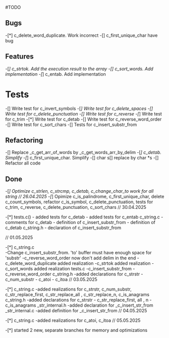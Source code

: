 #TODO

## Bugs
-[*] c_delete_word_duplicate. Work incorrect
-[] c_first_unique_char have bug

## Features
-[*] c_strtok. Add the execution result to the array
-[] c_sort_words. Add implementation
-[*] c_entab. Add implementation

# Tests
-[] Write test for c_invert_symbols
-[*] Write test for c_delete_spaces
-[] Write test for c_delete_punctuation
-[] Write test for c_reverse
-[*] Write test for c_trim
-[*] Write test for c_detab
-[] Write test for c_reverse_word_order
-[] Write test for c_sort_chars
-[] Tests for c_insert_substr_from


## Refactoring
-[] Replace _c_get_arr_of_words by _c_get_words_arr_by_delim
-[*] c_detab. Simplify
-[*] c_first_unique_char. Simplify
-[] char s[] replace by char *s
-[] Refactor all code

## Done
-[*] Optimize c_strlen, c_strcmp, c_detab, 
     c_change_char_to work for all string // 26.04.2025
-[*] Opimize c_is_palindrome, c_first_unique_char, delete c_count_symbols, refactor c_is_symbol, c_delete_punctuation, tests for c_trim, c_reverse, c_delete_punctuation, c_sort_chars // 30.04.2025

-[*] tests.c() 
      - added tests for c_detab
      - added tests for c_entab
     c_string.c
      - comments for c_detab
      - definition of c_insert_substr_from
      - definition of c_detab
     c_string.h
      - declaration of c_insert_substr_from

// 01.05.2025

-[*] c_string.c  
      -Change c_insert_substr_from. 'to' buffer must have enough space for 'substr'
      -c_reverse_word_order now don't add delim in the end
      -c_delete_word_duplicate added realization
      -c_strtok added realization
      -c_sort_words added realization
     tests.c
      -c_insert_substr_from
      -c_reverse_word_order
     c_string.h
      -added declarations for c_strstr
      - c_num_substr
      - c_atoi
      - c_itoa
// 03.05.2025
     
-[*] c_string.c
      -added realizations for c_strstr, c_num_substr, c_str_replace_first,
       c_str_replace_all , c_str_replace_n, c_is_anagrams
     c_string.h
      -added declarations for c_strstr
      - c_str_replace_first, all , n
      - c_is_anagrams
     _str_internal.h 
      -added declaration for _c_insert_str_from
     _str_internal.c 
      -added definition for _c_insert_str_from
// 04.05.2025

-[*] c_string.c
      -added realizations for c_atoi, c_itoa
// 05.05.2025

-[*] started 2 new, separate branches for memory and optimizations










